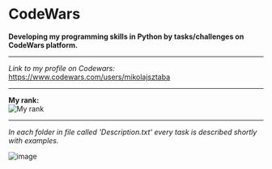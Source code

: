 # CodeWars
**Developing my programming skills in Python by tasks/challenges on CodeWars platform.**

-----

*Link to my profile on Codewars:*
https://www.codewars.com/users/mikolajsztaba

-----

**My rank:**
<br>
![My rank](https://www.codewars.com/users/mikolajsztaba/badges/large)

-----

*In each folder in file called 'Description.txt' every task is described shortly with examples.*

![image](https://user-images.githubusercontent.com/56027574/164517102-060cb3f1-2a27-450f-8c7a-c08c916901e3.png)
